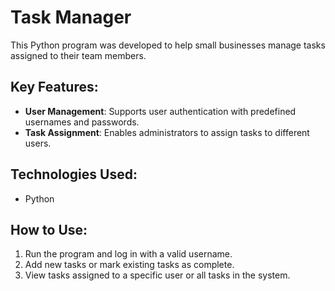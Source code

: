 # **Task Manager**

This Python program was developed to help small businesses manage tasks assigned to their team members. 

## **Key Features:**
- **User Management**: Supports user authentication with predefined usernames and passwords.
- **Task Assignment**: Enables administrators to assign tasks to different users.

## **Technologies Used:**
- Python

## **How to Use:**
1. Run the program and log in with a valid username.
2. Add new tasks or mark existing tasks as complete.
3. View tasks assigned to a specific user or all tasks in the system.
